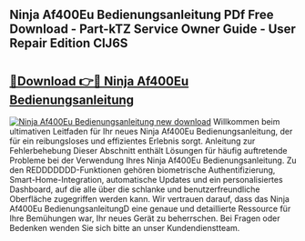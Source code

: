 ## Ninja Af400Eu Bedienungsanleitung PDf Free Download - Part-kTZ Service Owner Guide - User Repair Edition ClJ6S

# <h2><a href="http://df1jxmm.blite.top/?on=Ninja+Af400Eu+Bedienungsanleitung">🔗Download 👉🔴 Ninja Af400Eu Bedienungsanleitung</a></h2>

[![Ninja Af400Eu Bedienungsanleitung new download](https://i.imgur.com/lujVjoI.png)](http://df1jxmm.blite.top/?on=Ninja+Af400Eu+Bedienungsanleitung)
Willkommen beim ultimativen Leitfaden für Ihr neues Ninja Af400Eu Bedienungsanleitung, der für ein reibungsloses und effizientes Erlebnis sorgt. Anleitung zur Fehlerbehebung Dieser Abschnitt enthält Lösungen für häufig auftretende Probleme bei der Verwendung Ihres Ninja Af400Eu Bedienungsanleitung. Zu den REDDDDDDD-Funktionen gehören biometrische Authentifizierung, Smart-Home-Integration, automatische Updates und ein personalisiertes Dashboard, auf die alle über die schlanke und benutzerfreundliche Oberfläche zugegriffen werden kann. Wir vertrauen darauf, dass das Ninja Af400Eu BedienungsanleitungD eine genaue und detaillierte Ressource für Ihre Bemühungen war, Ihr neues Gerät zu beherrschen. Bei Fragen oder Bedenken wenden Sie sich bitte an unser Kundendienstteam.
